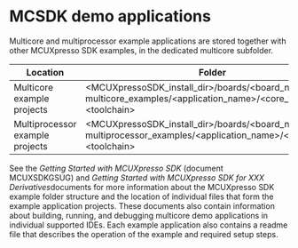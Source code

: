 # MCSDK demo applications

Multicore and multiprocessor example applications are stored together with other MCUXpresso SDK examples, in the dedicated multicore subfolder.

|Location|Folder|
|--------|------|
|Multicore example projects|<MCUXpressoSDK\_install\_dir\>/boards/<board\_name\>/ multicore\_examples/<application\_name\>/<core\_type\>/ <toolchain\>|
|Multiprocessor example projects|<MCUXpressoSDK\_install\_dir\>/boards/<board\_name\>/ multiprocessor\_examples/<application\_name\>/<core\_type\>/ <toolchain\>|

See the *Getting Started with MCUXpresso SDK* \(document MCUXSDKGSUG\) and *Getting Started with MCUXpresso SDK for XXX Derivatives*documents for more information about the MCUXpresso SDK example folder structure and the location of individual files that form the example application projects. These documents also contain information about building, running, and debugging multicore demo applications in individual supported IDEs. Each example application also contains a readme file that describes the operation of the example and required setup steps.


